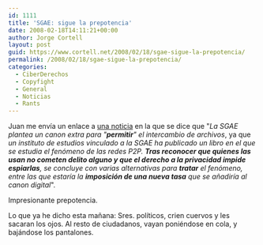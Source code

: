 ```yaml
---
id: 1111
title: 'SGAE: sigue la prepotencia'
date: 2008-02-18T14:11:21+00:00
author: Jorge Cortell
layout: post
guid: https://www.cortell.net/2008/02/18/sgae-sigue-la-prepotencia/
permalink: /2008/02/18/sgae-sigue-la-prepotencia/
categories:
  - CiberDerechos
  - Copyfight
  - General
  - Noticias
  - Rants
---
```

Juan me enví­a un enlace a <a target="_blank" title="noticia en Telépolis" href="https://digital.telepolis.com/cgi-bin/reubica?id=486875&origen=EDTecnologia">una noticia</a> en la que se dice que "_La SGAE plantea un canon extra para "**permitir**" el intercambio de archivos_, ya que _un instituto de estudios vinculado a la SGAE ha publicado un libro en el que se estudia el fenómeno de las redes P2P. **Tras reconocer que quienes las usan no cometen delito alguno y que el derecho a la privacidad impide espiarlas**, se concluye con varias alternativas para **tratar** el fenómeno, entre las que estarí­a la **imposición de una nueva tasa** que se añadirí­a al canon digital_".

Impresionante prepotencia.

Lo que ya he dicho esta mañana: Sres. polí­ticos, crien cuervos y les sacaran los ojos. Al resto de ciudadanos, vayan poniéndose en cola, y bajándose los pantalones.